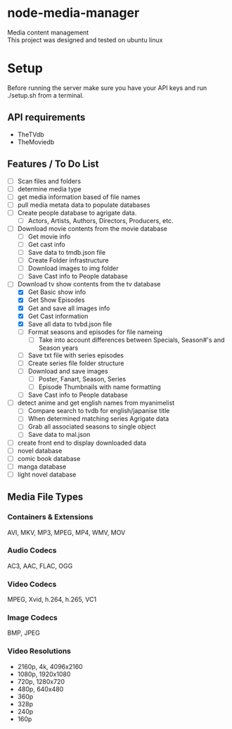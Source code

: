 # node-media-manager
Media content management  
This project was designed and tested on ubuntu linux

# Setup
Before running the server make sure you have your API keys and run ./setup.sh from a terminal.  

## API requirements
- TheTVdb
- TheMoviedb

## Features / To Do List
- [ ] Scan files and folders
- [ ] determine media type
- [ ] get media information based of file names
- [ ] pull media metata data to populate databases
- [ ] Create people database to agrigate data.
  - [ ] Actors, Artists, Authors, Directors, Producers, etc.
- [ ] Download movie contents from the movie database
  - [ ] Get movie info
  - [ ] Get cast info
  - [ ] Save data to tmdb.json file
  - [ ] Create Folder infrastructure
  - [ ] Download images to img folder
  - [ ] Save Cast info to People database
- [ ] Download tv show contents from the tv database
  - [x] Get Basic show info
  - [x] Get Show Episodes
  - [x] Get and save all images info
  - [x] Get Cast information
  - [x] Save all data to tvbd.json file
  - [ ] Format seasons and episodes for file nameing
    - [ ] Take into account differences between Specials, Season#'s and Season years 
  - [ ] Save txt file with series episodes
  - [ ] Create series file folder structure
  - [ ] Download and save images
    - [ ] Poster, Fanart, Season, Series
    - [ ] Episode Thumbnails with name formatting
  - [ ] Save Cast info to People database
- [ ] detect anime and get english names from myanimelist
  - [ ] Compare search to tvdb for english/japanise title
  - [ ] When determined matching series Agrigate data
  - [ ] Grab all associated seasons to single object
  - [ ] Save data to mal.json
- [ ] create front end to display downloaded data 
- [ ] novel database
- [ ] comic book database
- [ ] manga database
- [ ] light novel database

## Media File Types
### Containers & Extensions
AVI, MKV, MP3, MPEG, MP4, WMV, MOV

### Audio Codecs
AC3, AAC, FLAC, OGG

### Video Codecs
MPEG, Xvid, h.264, h.265, VC1

### Image Codecs
BMP, JPEG

### Video Resolutions
- 2160p, 4k, 4096x2160
- 1080p, 1920x1080
- 720p, 1280x720
- 480p, 640x480
- 360p
- 328p
- 240p
- 160p